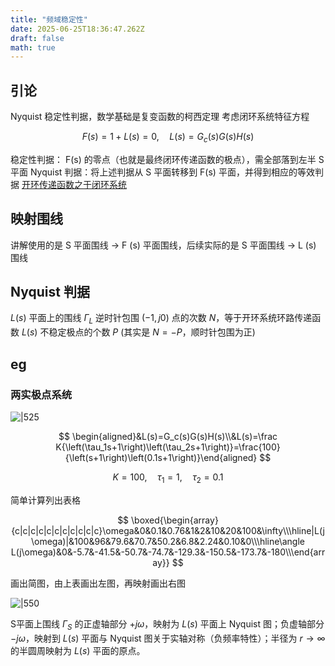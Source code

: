 ```yaml
---
title: "频域稳定性"
date: 2025-06-25T18:36:47.262Z
draft: false
math: true
---
```


## 引论

Nyquist 稳定性判据，数学基础是复变函数的柯西定理 考虑闭环系统特征方程

$$
F(s){=}1{+}L(s){=}0,\quad L(s){=}G_c(s)G(s)H(s)  
$$

稳定性判据： F(s) 的零点（也就是最终闭环传递函数的极点），需全部落到左半 S 平面 Nyquist 判据：将上述判据从 S 平面转移到 F(s) 平面，并得到相应的等效判据 [开环传递函数之于闭环系统](https://www.zhihu.com/question/21879691)

## 映射围线

讲解使用的是 S 平面围线 → F (s) 平面围线，后续实际的是 S 平面围线 → L (s) 围线

## Nyquist 判据

$L(s)$ 平面上的围线 $\Gamma_{L}$ 逆时针包围 $(-1,j0)$ 点的次数 $N$，等于开环系统环路传递函数 $L(s)$ 不稳定极点的个数 $P$ (其实是 $N=-P$，顺时针包围为正)  

## eg  

### 两实极点系统  

![|525](https://huarenjianimg.oss-cn-nanjing.aliyuncs.com/image/20250625115049838.png)

$$
 \begin{aligned}&L(s)=G_c(s)G(s)H(s)\\&L(s)=\frac K{\left(\tau_1s+1\right)\left(\tau_2s+1\right)}=\frac{100}{\left(s+1\right)\left(0.1s+1\right)}\end{aligned}
$$

$$
 K{=}100,\quad\tau_1{=}1,\quad\tau_2{=}0.1
$$

简单计算列出表格  

$$
 \boxed{\begin{array}{c|c|c|c|c|c|c|c|c|c|c}\omega&0&0.1&0.76&1&2&10&20&100&\infty\\\hline|L(j\omega)|&100&96&79.6&70.7&50.2&6.8&2.24&0.10&0\\\hline\angle L(j\omega)&0&-5.7&-41.5&-50.7&-74.7&-129.3&-150.5&-173.7&-180\\\end{array}}
$$

画出简图，由上表画出左图，再映射画出右图

![|550](https://huarenjianimg.oss-cn-nanjing.aliyuncs.com/image/20250625115644098.png)

S平面上围线 $\Gamma_{S}$ 的正虚轴部分 $+j\omega$，映射为 $L(s)$ 平面上 Nyquist 图；负虚轴部分 $-j\omega$，映射到 $L(s)$ 平面与 Nyquist 图关于实轴对称（负频率特性）；半径为 $r \to \infty$ 的半圆周映射为 $L(s)$ 平面的原点。
